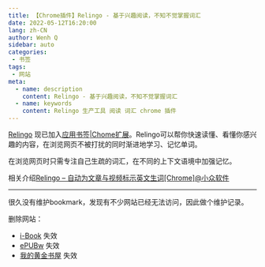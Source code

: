 ```yaml
---
title: 【Chrome插件】Relingo - 基于兴趣阅读，不知不觉掌握词汇
date: 2022-05-12T16:20:00
lang: zh-CN
author: Wenh Q
sidebar: auto
categories:
 - 书签
tags:
 - 网站
meta:
  - name: description
    content: Relingo - 基于兴趣阅读，不知不觉掌握词汇
  - name: keywords
    content: Relingo 生产工具 阅读 词汇 chrome 插件
---
```


[Relingo](https://chrome.google.com/webstore/detail/relingo-master-words-from/dpphkcfmnbkdpmgneljgdhfnccnhmfig) 现已加入[应用书签|Chome扩展](https://binwh.com/appmark/#chrome%E6%89%A9%E5%B1%95)。Relingo可以帮你快速读懂、看懂你感兴趣的内容，在浏览网页不被打扰的同时渐进地学习、记忆单词。

在浏览网页时只需专注自己生疏的词汇，在不同的上下文语境中加强记忆。

<!-- more -->

相关介绍[Relingo – 自动为文章与视频标示英文生词[Chrome]@小众软件](https://www.appinn.com/relingo-for-chrome/)

---
很久没有维护bookmark，发现有不少网站已经无法访问，因此做个维护记录。

删除网站：
- [i-Book](https://book.tstrs.me/) 失效
- [ePUBw](https://epubw.com/) 失效
- [我的黄金书屋](http://www.goldroom.top/) 失效